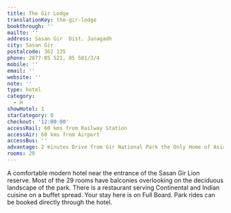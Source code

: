 ```yaml
---
title: The Gir Lodge
translationKey: the-gir-lodge
bookthrough: ''
mailto: ''
address: Sasan Gir  Dist. Junagadh
city: Sasan Gir
postalcode: 362 135
phone: 2877-85 521, 85 501/3/4
mobile: ''
email: ''
website: ''
note: ''
type: hotel
category:
  - H
showHotel: 1
starCategory: 0
checkout: '12:00:00'
accessRail: 60 kms from Railway Station
accessAir: 60 kms from Airport
accessBus: ''
advantage: 2 minutes Drive from Gir National Park the Only Home of Asiatic lion
rooms: 29
---
```

A comfortable modern hotel near the entrance of the Sasan Gir Lion reserve. Most of the 29 rooms have balconies overlooking on the deciduous landscape of the park. There is a restaurant serving Continental and Indian cuisine on a buffet spread. Your stay here is on Full Board. Park rides can be booked directly through the hotel.